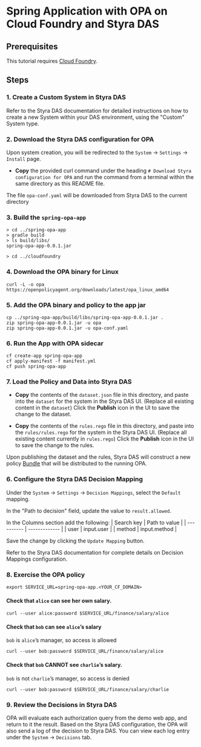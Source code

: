 # Spring Application with OPA on Cloud Foundry and Styra DAS


## Prerequisites

This tutorial requires [Cloud Foundry](https://www.cloudfoundry.org/).

## Steps

### 1. Create a Custom System in Styra DAS

Refer to the Styra DAS documentation for detailed instructions on how to create a new System within your DAS environment, using the "Custom" System type.

### 2. Download the Styra DAS configuration for OPA

Upon system creation, you will be redirected to the `System` -> `Settings` -> `Install` page.

* **Copy** the provided curl command under the heading `# Download Styra configuration for OPA` and run the command from a terminal within the same directory as this README file.

The file `opa-conf.yaml` will be downloaded from Styra DAS to the current directory

### 3. Build the `spring-opa-app`
```
> cd ../spring-opa-app
> gradle build
> ls build/libs/
spring-opa-app-0.0.1.jar

> cd ../cloudfoundry
```

### 4. Download the OPA binary for Linux
```
curl -L -o opa https://openpolicyagent.org/downloads/latest/opa_linux_amd64
```

### 5. Add the OPA binary and policy to the app jar
```
cp ../spring-opa-app/build/libs/spring-opa-app-0.0.1.jar .
zip spring-opa-app-0.0.1.jar -u opa
zip spring-opa-app-0.0.1.jar -u opa-conf.yaml
```

### 6. Run the App with OPA sidecar
```
cf create-app spring-opa-app
cf apply-manifest -f manifest.yml
cf push spring-opa-app
```

### 7. Load the Policy and Data into Styra DAS

* **Copy** the contents of the `dataset.json` file in this directory, and paste into the `dataset` for the system in the Styra DAS UI. (Replace all existing content in the `dataset`) Click the **Publish** icon in the UI to save the change to the dataset.

* **Copy** the contents of the `rules.rego` file in this directory, and paste into the `rules/rules.rego` for the system in the Styra DAS UI.  (Replace all existing content currently in `rules.rego`) Click the **Publish** icon in the UI to save the change to the rules.

Upon publishing the dataset and the rules, Styra DAS will construct a new policy [Bundle](https://www.openpolicyagent.org/docs/latest/management/#bundles) that will be distributed to the running OPA.

### 6. Configure the Styra DAS Decision Mapping

Under the `System` -> `Settings` -> `Decision Mappings`, select the `Default` mapping.

In the "Path to decision" field, update the value to `result.allowed`.

In the Columns section add the following:
| Search key | Path to value |
| ---------- | ------------- |
| user       | input.user |
| method     | input.method |

Save the change by clicking the `Update Mapping` button.

Refer to the Styra DAS documentation for complete details on Decision Mappings configuration.

### 8. Exercise the OPA policy
```
export SERVICE_URL=spring-opa-app.<YOUR_CF_DOMAIN>
```

#### Check that `alice` can see her own salary.

```
curl --user alice:password $SERVICE_URL/finance/salary/alice
```

#### Check that `bob` can see `alice`’s salary
`bob` is `alice`’s manager, so access is allowed

```
curl --user bob:password $SERVICE_URL/finance/salary/alice
```

#### Check that `bob` CANNOT see `charlie`’s salary.
`bob` is not `charlie`’s manager, so access is denied

```
curl --user bob:password $SERVICE_URL/finance/salary/charlie
```

### 9. Review the Decisions in Styra DAS

OPA will evaluate each authorization query from the demo web app, and return to it the result. Based on the Styra DAS configuration, the OPA will also send a log of the decision to Styra DAS. You can view each log entry under the `System` -> `Decisions` tab.
